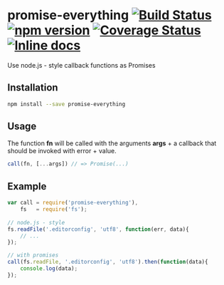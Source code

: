 # promise-everything [![Build Status](https://travis-ci.org/bash/promise-everything.svg?branch=master)](https://travis-ci.org/bash/promise-everything) [![npm version](https://badge.fury.io/js/promise-everything.svg)](https://badge.fury.io/js/promise-everything) [![Coverage Status](https://coveralls.io/repos/bash/promise-everything/badge.svg?branch=master&service=github)](https://coveralls.io/github/bash/promise-everything?branch=master) [![Inline docs](http://inch-ci.org/github/bash/promise-everything.svg?branch=master&style=shields)](http://inch-ci.org/github/bash/promise-everything)

Use node.js - style callback functions as Promises

## Installation

```bash
npm install --save promise-everything
```

## Usage

The function **fn** will be called with the arguments **args** + a callback that should be invoked with error + value.

```javascript  
call(fn, [...args]) // => Promise(...)
```

## Example

```javascript
var call = require('promise-everything'),
    fs   = require('fs');
    
// node.js - style
fs.readFile('.editorconfig', 'utf8', function(err, data){
    // ...
});

// with promises
call(fs.readFile, '.editorconfig', 'utf8').then(function(data){
    console.log(data);
});
```
